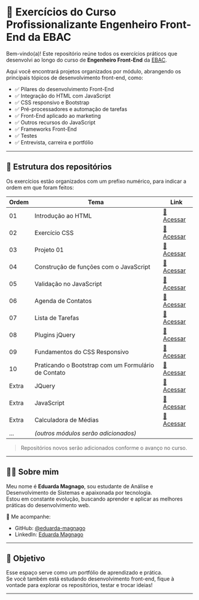 # 🧠 Exercícios do Curso Profissionalizante Engenheiro Front-End da EBAC

Bem-vindo(a)! Este repositório reúne todos os exercícios práticos que desenvolvi ao longo do curso de **Engenheiro Front-End** da [EBAC](https://ebaconline.com.br/).

Aqui você encontrará projetos organizados por módulo, abrangendo os principais tópicos de desenvolvimento front-end, como:

- ✅ Pilares do desenvolvimento Front-End
- ✅ Integração do HTML com JavaScript
- ✅ CSS responsivo e Bootstrap
- ✅ Pré-processadores e automação de tarefas
- ✅ Front-End aplicado ao marketing
- ✅ Outros recursos do JavaScript
- ✅ Frameworks Front-End
- ✅ Testes
- ✅ Entrevista, carreira e portfólio

---

## 📁 Estrutura dos repositórios

Os exercícios estão organizados com um prefixo numérico, para indicar a ordem em que foram feitos:

| Ordem | Tema                              | Link |
|-------|-----------------------------------|------|
| 01    | Introdução ao HTML                | [🔗 Acessar](https://github.com/ebac-frontend/01-html-introducao) |
| 02    | Exercício CSS                     | [🔗 Acessar](https://github.com/ebac-frontend/02-css-flexbox) |
| 03    | Projeto 01                        | [🔗 Acessar](https://github.com/ebac-frontend/03-js-basico) |
| 04    | Construção de funções com o JavaScript                 | [🔗 Acessar](https://github.com/ebac-frontend/03-js-basico) |
| 05    | Validação no JavaScript                 | [🔗 Acessar](https://github.com/ebac-frontend/03-js-basico) |
| 06    | Agenda de Contatos                 | [🔗 Acessar](https://github.com/ebac-frontend/03-js-basico) |
| 07    | Lista de Tarefas                 | [🔗 Acessar](https://github.com/ebac-frontend/03-js-basico) |
| 08    | Plugins jQuery                 | [🔗 Acessar](https://github.com/ebac-frontend/03-js-basico) |
| 09    | Fundamentos do CSS Responsivo                 | [🔗 Acessar](https://github.com/ebac-frontend/03-js-basico) |
| 10    | Praticando o Bootstrap com um Formulário de Contato                 | [🔗 Acessar](https://github.com/ebac-frontend/03-js-basico) |
| Extra | JQuery                 | [🔗 Acessar](https://github.com/ebac-frontend/03-js-basico) |
| Extra | JavaScript                  | [🔗 Acessar](https://github.com/ebac-frontend/03-js-basico) |
| Extra | Calculadora de Médias               | [🔗 Acessar](https://github.com/ebac-frontend/03-js-basico) |
| ...   | *(outros módulos serão adicionados)* | |

> Repositórios novos serão adicionados conforme o avanço no curso. 

---

## 👩‍💻 Sobre mim

Meu nome é **Eduarda Magnago**, sou estudante de Análise e Desenvolvimento de Sistemas e apaixonada por tecnologia.  
Estou em constante evolução, buscando aprender e aplicar as melhores práticas do desenvolvimento web.

🔗 Me acompanhe:
- GitHub: [@eduarda-magnago](https://github.com/eduarda-magnago)
- LinkedIn: [Eduarda Magnago](https://linkedin.com/in/eduarda-magnago)

---

## 🚀 Objetivo

Esse espaço serve como um portfólio de aprendizado e prática.  
Se você também está estudando desenvolvimento front-end, fique à vontade para explorar os repositórios, testar e trocar ideias!

---


